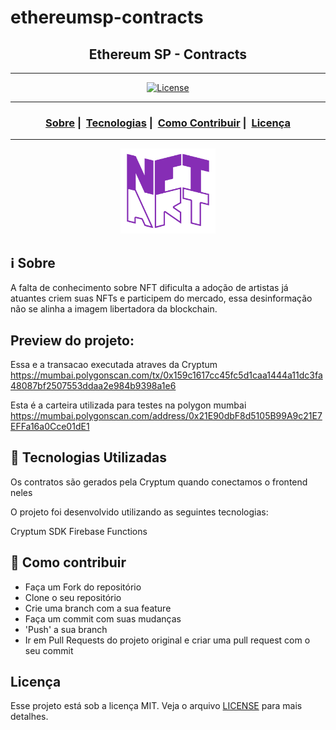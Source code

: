 # ethereumsp-contracts

<h2 align="center">Ethereum SP - Contracts</h2>

___



<p align="center">
  <a href="LICENSE">
    <img alt="License" src="https://img.shields.io/badge/license-MIT-%23F8952D">
  </a>
</p>

___

<h3 align="center">
  <a href="#information_source-sobre">Sobre</a>&nbsp;|&nbsp;
  <a href="#rocket-tecnologias-utilizadas">Tecnologias</a>&nbsp;|&nbsp;
  <a href="#link-como-contribuir">Como Contribuir</a>&nbsp;|&nbsp;
  <a href="#licença">Licença</a>
</h3>

___

<p align="center"> 
<img src="https://raw.githubusercontent.com/BrunoEleodoro/BrunoEleodoro/master/NFT_LOGO_OKPrancheta%203%20co%CC%81pia.png" width="30%"/>
</p>


## :information_source: Sobre

A falta de conhecimento sobre NFT dificulta a adoção de artistas já atuantes criem suas NFTs e participem do mercado, essa desinformação não se alinha a imagem libertadora da blockchain.

## Preview do projeto:

Essa e a transacao executada atraves da Cryptum
https://mumbai.polygonscan.com/tx/0x159c1617cc45fc5d1caa1444a11dc3fa48087bf2507553ddaa2e984b9398a1e6

Esta é a carteira utilizada para testes na polygon mumbai
https://mumbai.polygonscan.com/address/0x21E90dbF8d5105B99A9c21E7EFFa16a0Cce01dE1

## :rocket: Tecnologias Utilizadas 

Os contratos são gerados pela Cryptum quando conectamos o frontend neles
  
O projeto foi desenvolvido utilizando as seguintes tecnologias:
  
  
  Cryptum SDK
  Firebase Functions


## :link: Como contribuir 

- Faça um Fork do repositório
- Clone o seu repositório
- Crie uma branch com a sua feature
- Faça um commit com suas mudanças
- 'Push' a sua branch
- Ir em Pull Requests do projeto original e criar uma pull request com o seu commit

## Licença 

Esse projeto está sob a licença MIT. Veja o arquivo [LICENSE](LICENSE) para mais detalhes.
    


